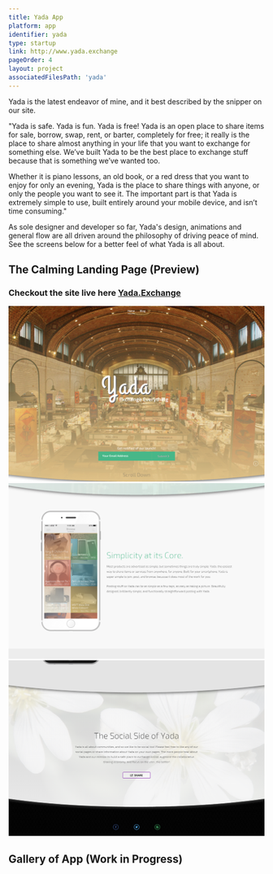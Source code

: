 ```yaml
---
title: Yada App
platform: app
identifier: yada
type: startup
link: http://www.yada.exchange
pageOrder: 4
layout: project
associatedFilesPath: 'yada'
---
```


Yada is the latest endeavor of mine, and it best described by the snipper on our site.

"Yada is safe. Yada is fun. Yada is free! Yada is an open place to share items for sale, borrow, swap, rent, or barter, completely for free; it really is the place to share almost anything in your life that you want to exchange for something else. We’ve built Yada to be the best place to exchange stuff because that is something we’ve wanted too.

Whether it is piano lessons, an old book, or a red dress that you want to enjoy for only an evening, Yada is the place to share things with anyone, or only the people you want to see it. The important part is that Yada is extremely simple to use, built entirely around your mobile device, and isn’t time consuming."

As sole designer and developer so far, Yada's design, animations and general flow are all driven around the philosophy of driving peace of mind. See the screens below for a better feel of what Yada is all about.

## The Calming Landing Page (Preview)
### Checkout the site live here <a href="http://www.yada.exchange">Yada.Exchange</a>
![Yada Website](./images/1.png)
![Yada Website](./images/2.png)
![Yada Website](./images/3.png)

## Gallery of App (Work in Progress)
